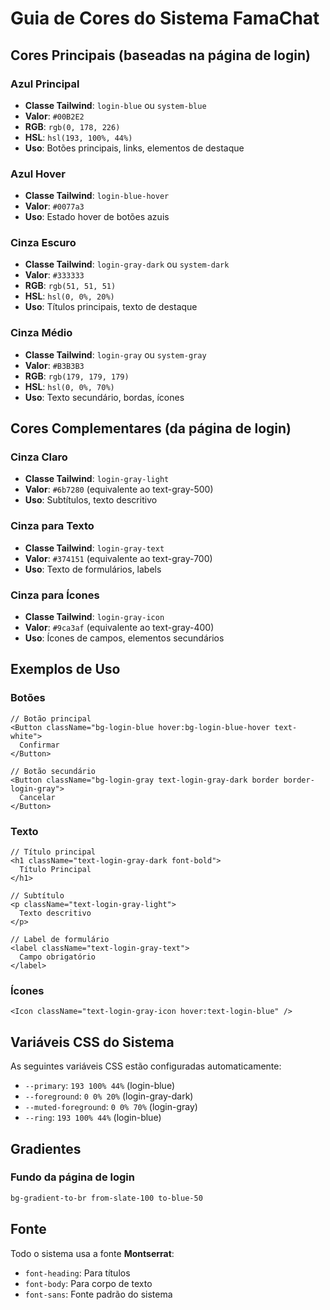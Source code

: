 # Guia de Cores do Sistema FamaChat

## Cores Principais (baseadas na página de login)

### Azul Principal
- **Classe Tailwind**: `login-blue` ou `system-blue`
- **Valor**: `#00B2E2`
- **RGB**: `rgb(0, 178, 226)`
- **HSL**: `hsl(193, 100%, 44%)`
- **Uso**: Botões principais, links, elementos de destaque

### Azul Hover
- **Classe Tailwind**: `login-blue-hover`
- **Valor**: `#0077a3`
- **Uso**: Estado hover de botões azuis

### Cinza Escuro
- **Classe Tailwind**: `login-gray-dark` ou `system-dark`
- **Valor**: `#333333`
- **RGB**: `rgb(51, 51, 51)`
- **HSL**: `hsl(0, 0%, 20%)`
- **Uso**: Títulos principais, texto de destaque

### Cinza Médio
- **Classe Tailwind**: `login-gray` ou `system-gray`
- **Valor**: `#B3B3B3`
- **RGB**: `rgb(179, 179, 179)`
- **HSL**: `hsl(0, 0%, 70%)`
- **Uso**: Texto secundário, bordas, ícones

## Cores Complementares (da página de login)

### Cinza Claro
- **Classe Tailwind**: `login-gray-light`
- **Valor**: `#6b7280` (equivalente ao text-gray-500)
- **Uso**: Subtítulos, texto descritivo

### Cinza para Texto
- **Classe Tailwind**: `login-gray-text`
- **Valor**: `#374151` (equivalente ao text-gray-700)
- **Uso**: Texto de formulários, labels

### Cinza para Ícones
- **Classe Tailwind**: `login-gray-icon`
- **Valor**: `#9ca3af` (equivalente ao text-gray-400)
- **Uso**: Ícones de campos, elementos secundários

## Exemplos de Uso

### Botões
```tsx
// Botão principal
<Button className="bg-login-blue hover:bg-login-blue-hover text-white">
  Confirmar
</Button>

// Botão secundário
<Button className="bg-login-gray text-login-gray-dark border border-login-gray">
  Cancelar
</Button>
```

### Texto
```tsx
// Título principal
<h1 className="text-login-gray-dark font-bold">
  Título Principal
</h1>

// Subtítulo
<p className="text-login-gray-light">
  Texto descritivo
</p>

// Label de formulário
<label className="text-login-gray-text">
  Campo obrigatório
</label>
```

### Ícones
```tsx
<Icon className="text-login-gray-icon hover:text-login-blue" />
```

## Variáveis CSS do Sistema

As seguintes variáveis CSS estão configuradas automaticamente:

- `--primary`: `193 100% 44%` (login-blue)
- `--foreground`: `0 0% 20%` (login-gray-dark)
- `--muted-foreground`: `0 0% 70%` (login-gray)
- `--ring`: `193 100% 44%` (login-blue)

## Gradientes

### Fundo da página de login
```css
bg-gradient-to-br from-slate-100 to-blue-50
```

## Fonte

Todo o sistema usa a fonte **Montserrat**:
- `font-heading`: Para títulos
- `font-body`: Para corpo de texto
- `font-sans`: Fonte padrão do sistema
